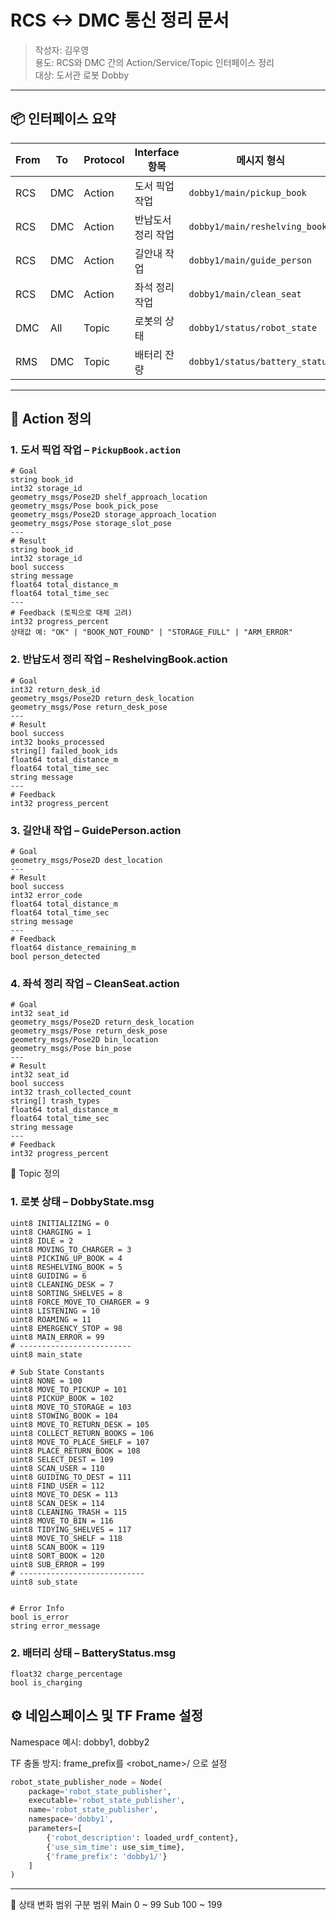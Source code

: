 # RCS <-> DMC 통신 정리 문서

> 작성자: 김우영  
> 용도: RCS와 DMC 간의 Action/Service/Topic 인터페이스 정리  
> 대상: 도서관 로봇 Dobby

---

## 📦 인터페이스 요약

| From | To   | Protocol | Interface 항목       | 메시지 형식                     |
|------|------|----------|----------------------|---------------------------------|
| RCS  | DMC  | Action   | 도서 픽업 작업        | `dobby1/main/pickup_book`       |
| RCS  | DMC  | Action   | 반납도서 정리 작업     | `dobby1/main/reshelving_book`   |
| RCS  | DMC  | Action   | 길안내 작업            | `dobby1/main/guide_person`      |
| RCS  | DMC  | Action   | 좌석 정리 작업         | `dobby1/main/clean_seat`        |
| DMC  | All  | Topic    | 로봇의 상태            | `dobby1/status/robot_state`     |
| RMS  | DMC  | Topic    | 배터리 잔량            | `dobby1/status/battery_status`  |

---

## 🎯 Action 정의

### 1. 도서 픽업 작업 – `PickupBook.action`

```action
# Goal
string book_id
int32 storage_id
geometry_msgs/Pose2D shelf_approach_location
geometry_msgs/Pose book_pick_pose
geometry_msgs/Pose2D storage_approach_location
geometry_msgs/Pose storage_slot_pose
---
# Result
string book_id
int32 storage_id
bool success
string message
float64 total_distance_m
float64 total_time_sec
---
# Feedback (토픽으로 대체 고려)
int32 progress_percent
상태값 예: "OK" | "BOOK_NOT_FOUND" | "STORAGE_FULL" | "ARM_ERROR"
```

### 2. 반납도서 정리 작업 – ReshelvingBook.action
```action
# Goal
int32 return_desk_id
geometry_msgs/Pose2D return_desk_location
geometry_msgs/Pose return_desk_pose
---
# Result
bool success
int32 books_processed
string[] failed_book_ids
float64 total_distance_m
float64 total_time_sec
string message
---
# Feedback
int32 progress_percent
```
### 3. 길안내 작업 – GuidePerson.action
```action
# Goal
geometry_msgs/Pose2D dest_location
---
# Result
bool success
int32 error_code
float64 total_distance_m
float64 total_time_sec
string message
---
# Feedback
float64 distance_remaining_m
bool person_detected
```

### 4. 좌석 정리 작업 – CleanSeat.action
```action
# Goal
int32 seat_id
geometry_msgs/Pose2D return_desk_location
geometry_msgs/Pose return_desk_pose
geometry_msgs/Pose2D bin_location
geometry_msgs/Pose bin_pose
---
# Result
int32 seat_id
bool success
int32 trash_collected_count
string[] trash_types
float64 total_distance_m
float64 total_time_sec
string message
---
# Feedback
int32 progress_percent
```

📡 Topic 정의
### 1. 로봇 상태 – DobbyState.msg
```msg
uint8 INITIALIZING = 0
uint8 CHARGING = 1
uint8 IDLE = 2
uint8 MOVING_TO_CHARGER = 3
uint8 PICKING_UP_BOOK = 4
uint8 RESHELVING_BOOK = 5
uint8 GUIDING = 6
uint8 CLEANING_DESK = 7
uint8 SORTING_SHELVES = 8
uint8 FORCE_MOVE_TO_CHARGER = 9
uint8 LISTENING = 10
uint8 ROAMING = 11
uint8 EMERGENCY_STOP = 98
uint8 MAIN_ERROR = 99
# -------------------------
uint8 main_state

# Sub State Constants
uint8 NONE = 100
uint8 MOVE_TO_PICKUP = 101
uint8 PICKUP_BOOK = 102
uint8 MOVE_TO_STORAGE = 103
uint8 STOWING_BOOK = 104
uint8 MOVE_TO_RETURN_DESK = 105
uint8 COLLECT_RETURN_BOOKS = 106
uint8 MOVE_TO_PLACE_SHELF = 107
uint8 PLACE_RETURN_BOOK = 108
uint8 SELECT_DEST = 109
uint8 SCAN_USER = 110
uint8 GUIDING_TO_DEST = 111
uint8 FIND_USER = 112
uint8 MOVE_TO_DESK = 113
uint8 SCAN_DESK = 114
uint8 CLEANING_TRASH = 115
uint8 MOVE_TO_BIN = 116
uint8 TIDYING_SHELVES = 117
uint8 MOVE_TO_SHELF = 118
uint8 SCAN_BOOK = 119
uint8 SORT_BOOK = 120
uint8 SUB_ERROR = 199
# ----------------------------
uint8 sub_state


# Error Info
bool is_error
string error_message
```
### 2. 배터리 상태 – BatteryStatus.msg
```msg
float32 charge_percentage
bool is_charging
```
## ⚙️ 네임스페이스 및 TF Frame 설정
Namespace 예시: dobby1, dobby2

TF 충돌 방지: frame_prefix를 <robot_name>/ 으로 설정

```python
robot_state_publisher_node = Node(
    package='robot_state_publisher',
    executable='robot_state_publisher',
    name='robot_state_publisher',
    namespace='dobby1',
    parameters=[
        {'robot_description': loaded_urdf_content},
        {'use_sim_time': use_sim_time},
        {'frame_prefix': 'dobby1/'}
    ]
)
```

---
🔁 상태 변화 범위
구분	범위
Main	0 ~ 99
Sub	100 ~ 199

